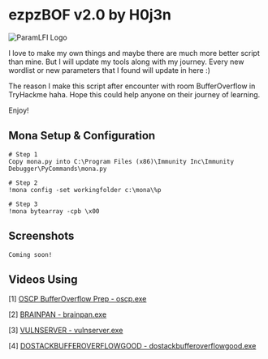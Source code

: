 # ezpzBOF v2.0 by H0j3n

![ParamLFI Logo](https://github.com/H0j3n/EazyPeazy/blob/master/My%20Tools/Ezpz%20BOF/img/logo.PNG)

I love to make my own things and maybe there are much more better script than mine. But I will update my tools along with my journey. Every new wordlist or new parameters that I found will update in here :)

The reason I make this script after encounter with room BufferOverflow in TryHackme haha. Hope this could help anyone on their journey of learning.

Enjoy!

## Mona Setup & Configuration

```
# Step 1 
Copy mona.py into C:\Program Files (x86)\Immunity Inc\Immunity Debugger\PyCommands\mona.py

# Step 2
!mona config -set workingfolder c:\mona\%p

# Step 3
!mona bytearray -cpb \x00
```

## Screenshots

```
Coming soon!
```

## Videos Using

[1] [OSCP BufferOverflow Prep - oscp.exe](https://www.twitch.tv/videos/742376606)

[2] [BRAINPAN - brainpan.exe](https://www.twitch.tv/videos/742422044)

[3] [VULNSERVER - vulnserver.exe](https://www.twitch.tv/videos/742464908)

[4] [DOSTACKBUFFEROVERFLOWGOOD - dostackbufferoverflowgood.exe](https://www.twitch.tv/videos/742512326)
